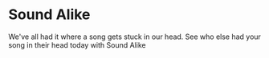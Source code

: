 # Sound Alike

We've all had it where a song gets stuck in our head. See who else had your song in their head today with Sound Alike



